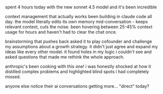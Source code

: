 spent 4 hours today with the new sonnet 4.5 model and it's been incredible  
  
context management that actually works been building in claude code all day. the model literally edits its own memory mid-conversation - keeps relevant context, cuts the noise. been hovering between 25-45% context usage for hours and haven't had to clear the chat once.  
  
brainstorming that pushes back asked it to play cofounder and challenge my assumptions about a growth strategy. it didn't just agree and expand my ideas like every other model. it found holes in my logic i couldn't see and asked questions that made me rethink the whole approach.  
  
anthropic's been cooking with this one! i was honestly shocked at how it distilled complex problems and highlighted blind spots i had completely missed.  
  
anyone else notice their ai conversations getting more... "direct" today?